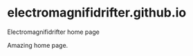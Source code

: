 # electromagnifidrifter.github.io
Electromagnifidrifter home page

Amazing home page. 
















